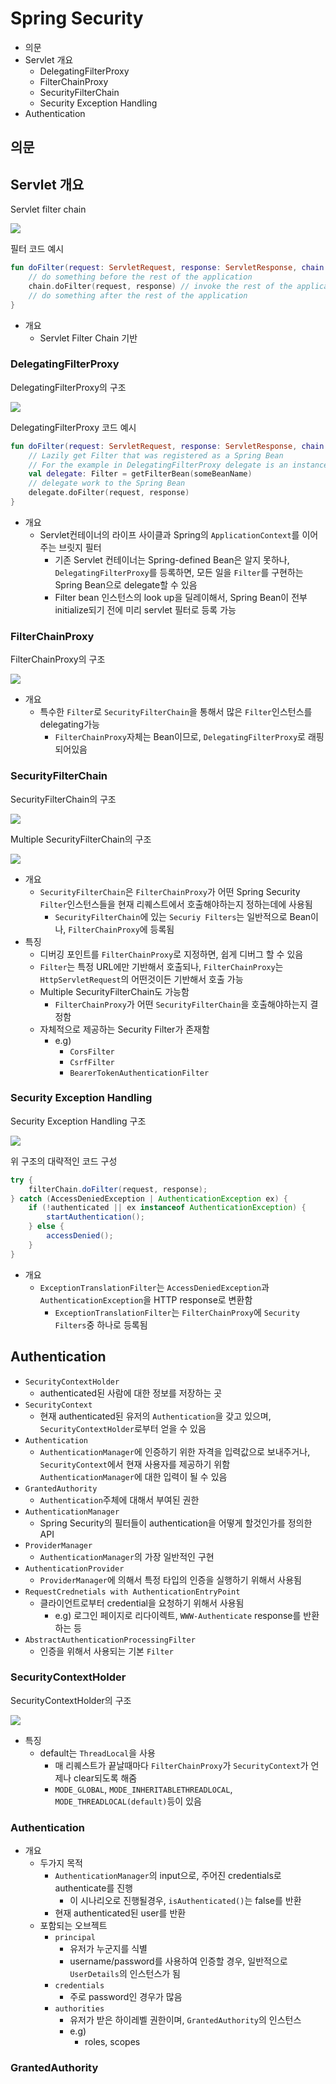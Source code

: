 # Spring Security

- 의문
- Servlet 개요
  - DelegatingFilterProxy
  - FilterChainProxy
  - SecurityFilterChain
  - Security Exception Handling
- Authentication

## 의문

## Servlet 개요

Servlet filter chain

![](./images/security/filter_chain1.png)

필터 코드 예시

```kotlin
fun doFilter(request: ServletRequest, response: ServletResponse, chain: FilterChain) {
    // do something before the rest of the application
    chain.doFilter(request, response) // invoke the rest of the application
    // do something after the rest of the application
}
```

- 개요
  - Servlet Filter Chain 기반

### DelegatingFilterProxy

DelegatingFilterProxy의 구조

![](./images/security/DelegatingFilterProxy1.png)

DelegatingFilterProxy 코드 예시

```kotlin
fun doFilter(request: ServletRequest, response: ServletResponse, chain: FilterChain) {
	// Lazily get Filter that was registered as a Spring Bean
	// For the example in DelegatingFilterProxy delegate is an instance of Bean Filter0
	val delegate: Filter = getFilterBean(someBeanName)
	// delegate work to the Spring Bean
	delegate.doFilter(request, response)
}
```

- 개요
  - Servlet컨테이너의 라이프 사이클과 Spring의 `ApplicationContext`를 이어주는 브릿지 필터
    - 기존 Servlet 컨테이너는 Spring-defined Bean은 알지 못하나, `DelegatingFilterProxy`를 등록하면, 모든 일을 `Filter`를 구현하는 Spring Bean으로 delegate할 수 있음
    - Filter bean 인스턴스의 look up을 딜레이해서, Spring Bean이 전부 initialize되기 전에 미리 servlet 필터로 등록 가능

### FilterChainProxy

FilterChainProxy의 구조

![](./images/security/FilterChainProxy1.png)

- 개요
  - 특수한 `Filter`로 `SecurityFilterChain`을 통해서 많은 `Filter`인스턴스를 delegating가능
    - `FilterChainProxy`자체는 Bean이므로, `DelegatingFilterProxy`로 래핑되어있음

### SecurityFilterChain

SecurityFilterChain의 구조

![](./images/security/SecurityFilterChain1.png)

Multiple SecurityFilterChain의 구조

![](./images/security/MultipleSecurityFilterChain1.png)

- 개요
  - `SecurityFilterChain`은 `FilterChainProxy`가 어떤 Spring Security `Filter`인스턴스들을 현재 리퀘스트에서 호출해야하는지 정하는데에 사용됨
    - `SecurityFilterChain`에 있는 `Securiy Filters`는 일반적으로 Bean이나, `FilterChainProxy`에 등록됨
- 특징
  - 디버깅 포인트를 `FilterChainProxy`로 지정하면, 쉽게 디버그 할 수 있음
  - `Filter`는 특정 URL에만 기반해서 호출되나, `FilterChainProxy`는 `HttpServletRequest`의 어떤것이든 기반해서 호출 가능
  - Multiple SecurityFilterChain도 가능함
    - `FilterChainProxy`가 어떤 `SecurityFilterChain`을 호출해야하는지 결정함
  - 자체적으로 제공하는 Security Filter가 존재함
    - e.g)
      - `CorsFilter`
      - `CsrfFilter`
      - `BearerTokenAuthenticationFilter`

### Security Exception Handling

Security Exception Handling 구조

![](./images/security/SecurityExceptionHandling1.png)

위 구조의 대략적인 코드 구성

```java
try {
	filterChain.doFilter(request, response);
} catch (AccessDeniedException | AuthenticationException ex) {
	if (!authenticated || ex instanceof AuthenticationException) {
		startAuthentication();
	} else {
		accessDenied();
	}
}
```

- 개요
  - `ExceptionTranslationFilter`는 `AccessDeniedException`과 `AuthenticationException`을 HTTP response로 변환함
    - `ExceptionTranslationFilter`는 `FilterChainProxy`에 `Security Filters`중 하나로 등록됨

## Authentication

- `SecurityContextHolder`
  - authenticated된 사람에 대한 정보를 저장하는 곳
- `SecurityContext`
  - 현재 authenticated된 유저의 `Authentication`을 갖고 있으며, `SecurityContextHolder`로부터 얻을 수 있음
- `Authentication`
  - `AuthenticationManager`에 인증하기 위한 자격을 입력값으로 보내주거나, `SecurityContext`에서 현재 사용자를 제공하기 위함 `AuthenticationManager`에 대한 입력이 될 수 있음
- `GrantedAuthority`
  - `Authentication`주체에 대해서 부여된 권한
- `AuthenticationManager`
  - Spring Security의 필터들이 authentication을 어떻게 할것인가를 정의한 API
- `ProviderManager`
  - `AuthenticationManager`의 가장 일반적인 구현
- `AuthenticationProvider`
  - `ProviderManager`에 의해서 특정 타입의 인증을 실행하기 위해서 사용됨
- `RequestCrednetials with AuthenticationEntryPoint`
  - 클라이언트로부터 credential을 요청하기 위해서 사용됨
    - e.g) 로그인 페이지로 리다이렉트, `WWW-Authenticate` response를 반환하는 등
- `AbstractAuthenticationProcessingFilter`
  - 인증을 위해서 사용되는 기본 `Filter`

### SecurityContextHolder

SecurityContextHolder의 구조

![](./images/security/SecurityContextHolder1.png)

- 특징
  - default는 `ThreadLocal`을 사용
    - 매 리퀘스트가 끝날때마다 `FilterChainProxy`가 `SecurityContext`가 언제나 clear되도록 해줌
    - `MODE_GLOBAL`, `MODE_INHERITABLETHREADLOCAL`, `MODE_THREADLOCAL(default)`등이 있음

### Authentication

- 개요
  - 두가지 목적
    - `AuthenticationManager`의 input으로, 주어진 credentials로 authenticate를 진행
      - 이 시나리오로 진행될경우, `isAuthenticated()`는 false를 반환
    - 현재 authenticated된 user를 반환
  - 포함되는 오브젝트
    - `principal`
      - 유저가 누군지를 식별
      - username/password를 사용하여 인증할 경우, 일반적으로 `UserDetails`의 인스턴스가 됨
    - `credentials`
      - 주로 password인 경우가 많음
    - `authorities`
      - 유저가 받은 하이레벨 권한이며, `GrantedAuthority`의 인스턴스
      - e.g)
        - roles, scopes

### GrantedAuthority
